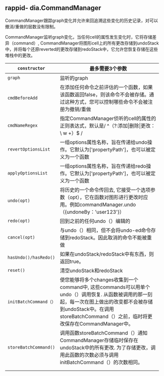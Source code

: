 ## rappid- dia.CommandManager
CommandManager跟踪graph变化并允许来回追溯这些变化的历史记录，对可以撤消/重做的层数没有限制。

CommandManager监听graph变化，当任何cell的属性发生变化时，它将存储差异（command）, CommandManager将图形cell上的所有更改存储到undoStack中，并将每个还原reverted的更改存储到redoStack中，它允许您恢复存储在这些堆栈中的更改。

| `constructor`          | 最多需要3个参数                                              |
| ---------------------- | ------------------------------------------------------------ |
| `graph`                | 监听的graph                                                  |
| `cmdBeforeAdd`         | 在添加任何命令之前评估的一个函数，如果该函数返回false，则该命令不会被存储。通过这种方式，您可以控制哪些命令不会被注册为撤销/重做 |
| `cmdNameRegex`         | 指定CommandManager侦听的cell的属性的正则表达式，默认是/ ^（?:添加\|删除\|更改：\ w +）$ / |
| `revertOptionsList`    | 一组options属性名称，旨在传递给undo操作。它默认为['propertyPath']，也可以被定义为一个函数 |
| `applyOptionsList`     | 一组options属性名称，旨在传递给redo操作。它默认为['propertyPath']，也可以被定义为一个函数 |
| `undo(opt)`            | 将历史的一个命令传回去, 它接受一个选项参数（opt），它在函数对图形进行更改时应用。例如commandManager.undo（{undoneBy：'user123'}） |
| `redo(opt)`            | 回到之前的任何undo（）编辑的                                 |
| `cancel(opt)`          | 与undo（）相同，但不会将undo-ed命令存储到redoStack。因此取消的命令不能被重做 |
| `hasUndo()/hasRedo()`  | 如果在undoStack/redoStack中有东西，则返回true。              |
| `reset()`              | 清空undoStack和redoStack                                     |
| `initBatchCommand（）` | 使您能够将多个changes收集到一个command中, 这些commands可以用单个undo（）调用恢复. 从函数被调用的那一刻起，每一次在图上做出的改变都不会被存储到undoStack中。在调用storeBatchCommand（）之前，临时将更改保存在CommandManager中。 |
| `storeBatchCommand()`  | 调用函数storeBatchCommand（）通知CommandManager存储临时保存在undoStack中的所有更改. 为了存储更改，调用此函数的次数必须与调用initBatchCommand（）的次数相同。 |
|                        |                                                              |
|                        |                                                              |
